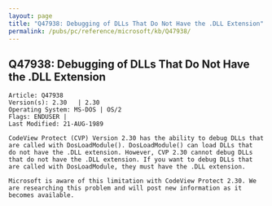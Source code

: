 ```yaml
---
layout: page
title: "Q47938: Debugging of DLLs That Do Not Have the .DLL Extension"
permalink: /pubs/pc/reference/microsoft/kb/Q47938/
---
```


## Q47938: Debugging of DLLs That Do Not Have the .DLL Extension

	Article: Q47938
	Version(s): 2.30   | 2.30
	Operating System: MS-DOS | OS/2
	Flags: ENDUSER |
	Last Modified: 21-AUG-1989
	
	CodeView Protect (CVP) Version 2.30 has the ability to debug DLLs that
	are called with DosLoadModule(). DosLoadModule() can load DLLs that
	do not have the .DLL extension. However, CVP 2.30 cannot debug DLLs
	that do not have the .DLL extension. If you want to debug DLLs that
	are called with DosLoadModule, they must have the .DLL extension.
	
	Microsoft is aware of this limitation with CodeView Protect 2.30. We
	are researching this problem and will post new information as it
	becomes available.
